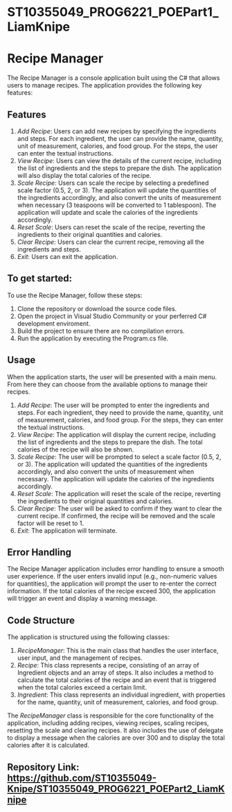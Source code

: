 # ST10355049_PROG6221_POEPart1_LiamKnipe

# Recipe Manager
The Recipe Manager is a console application built using the C# that allows users to manage recipes. The application provides the following key features:

## Features

1. *Add Recipe*: Users can add new recipes by specifying the ingredients and steps. For each ingredient, the user can provide the name, quantity, unit of measurement, calories, and food group. For the steps, the user can enter the textual instructions.
2. *View Recipe*: Users can view the details of the current recipe, including the list of ingredients and the steps to prepare the dish. The application will also display the total calories of the recipe.
3. *Scale Recipe*: Users can scale the recipe by selecting a predefined scale factor (0.5, 2, or 3). The application will update the quantities of the ingredients accordingly, and also convert the units of measurement when necessary (3 teaspoons will be converted to 1 tablespoon). The application will update and scale the calories of the ingredients accordingly.
4. *Reset Scale*: Users can reset the scale of the recipe, reverting the ingredients to their original quantities and calories.
5. *Clear Recipe*: Users can clear the current recipe, removing all the ingredients and steps.
6. *Exit*: Users can exit the application.

## To get started:

To use the Recipe Manager, follow these steps:
1. Clone the repository or download the source code files.
2. Open the project in Visual Studio Community or your perferred C# development enviroment.
3. Build the project to ensure there are no compilation errors.
4. Run the application by executing the Program.cs file.

## Usage

When the application starts, the user will be presented with a main menu. From here they can choose from the available options to manage their recipes.
1. *Add Recipe*: The user will be prompted to enter the ingredients and steps. For each ingredient, they need to provide the name, quantity, unit of measurement, calories, and food group. For the steps, they can enter the textual instructions.
2. *View Recipe*: The application will display the current recipe, including the list of ingredients and the steps to prepare the dish. The total calories of the recipe will also be shown.
3. *Scale Recipe*: The user will be prompted to select a scale factor (0.5, 2, or 3). The application will updated the quantities of the ingredients accordingly, and also convert the units of measurement when necessary. The application will update the calories of the ingredients accordingly.
4. *Reset Scale*: The application will reset the scale of the recipe, reverting the ingredients to their original quantities and calories.
5. *Clear Recipe*: The user will be asked to confirm if they want to clear the current recipe. If confirmed, the recipe will be removed and the scale factor will be reset to 1.
6. *Exit*: The application will terminate.

## Error Handling

The Recipe Manager application includes error handling to ensure a smooth user experience. If the user enters invalid input (e.g., non-numeric values for quantities), the application will prompt the user to re-enter the correct information. If the total calories of the recipe exceed 300, the application will trigger an event and display a warning message.

## Code Structure

The application is structured using the following classes:
1. *RecipeManager*: This is the main class that handles the user interface, user input, and the management of recipes.
2. *Recipe*: This class represents a recipe, consisting of an array of Ingredient objects and an array of steps. It also includes a method to calculate the total calories of the recipe and an event that is triggered when the total calories exceed a certain limit.
3. *Ingredient*: This class represents an individual ingredient, with properties for the name, quantity, unit of measurement, calories, and food group.

The *RecipeManager* class is responsible for the core functionality of the application, including adding recipes, viewing recipes, scaling recipes, resetting the scale and clearing recipes. It also includes the use of delegate to display a message when the calories are over 300 and to display the total calories after it is calculated.

## Repository Link: https://github.com/ST10355049-Knipe/ST10355049_PROG6221_POEPart2_LiamKnipe
